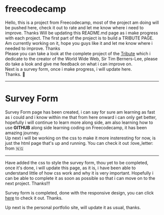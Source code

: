 # freecodecamp

Hello, this is a project from Freecodecamp, most of the project am doing will be pushed here, check it out to rate and let me know where i need to improve. Thanks
Will be updating this README.md page as i make progress with each project.
The first part of the project is to build a TRIBUTE PAGE.
Am currently working on it, hope you guys like it and let me know where i needed to improve. Thanks <br>
Please you can take a look at the complete project of the <a href="https://kekecoder.github.io/freecodecamp/tribute" target="_blank">Tribute</a> which i dedicate to the creator of the World Wide Web, Sir Tim Berners-Lee, please do take a look and give me feedback on what i can improve on. <br>
Next is a survey form, once i make progress, i will update here. <br> Thanks. :love_letter:<br>

<hr>
<h1><strong>Survey Form </strong></h1>
Survey Form page has been created, i can say for sure am learning as fast as i could and i know within me that from here onward i can only get better, hopefully i will continue to learn more along side, am also learning how to use <b>GITHUB</b> along side learning coding on Freecodecamp, it has been amazing journey.<br>
Up next i will be working on the css to make it more insteresting for now, is just the html page that's up and running. You can check it out :love_letter: from 🇳🇬

<hr>
Have added the css to style the survey form, thou yet to be completed, once it's done, i will update this page, as it is, i have been able to understand little of how css work and why it is very important. Hopefully i can be able to complete it as soon as possible so that i can move on to the next project. Thanks!!!

Survey form is completed, done with the responsive design, you can click <a href="https://kekecoder.github.io/freecodecamp/surveyForm/">here</a> to check it out. Thanks.

Up next is the personal portfolio site, will update it as usual, thanks.
